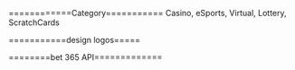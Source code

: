 ============Category===========
Casino, eSports, Virtual, Lottery, ScratchCards


===========design logos=====

========bet 365 API=============
